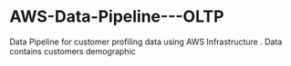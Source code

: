 # AWS-Data-Pipeline---OLTP
Data Pipeline for customer profiling data using AWS Infrastructure . Data contains customers demographic
